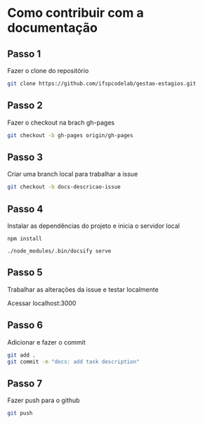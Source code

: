 # Como contribuir com a documentação

## Passo 1

Fazer o clone do repositório

```bash
git clone https://github.com/ifspcodelab/gestao-estagios.git
```

## Passo 2

Fazer o checkout na brach gh-pages

```bash
git checkout -b gh-pages origin/gh-pages
```

## Passo 3

Criar uma branch local para trabalhar a issue

```bash
git checkout -b docs-descricao-issue
```

## Passo 4

Instalar as dependências do projeto e inicia o servidor local

```
npm install
```

```
./node_modules/.bin/docsify serve
```

## Passo 5

Trabalhar as alterações da issue e testar localmente

Acessar localhost:3000


## Passo 6

Adicionar e fazer o commit

```bash
git add .
git commit -m "docs: add task description"
```

## Passo 7

Fazer push para o github

```bash
git push
```